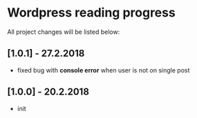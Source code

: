 # Wordpress reading progress

All project changes will be listed below:

## [1.0.1] - 27.2.2018
* fixed bug with **console error** when user is not on single post

## [1.0.0] - 20.2.2018
* init